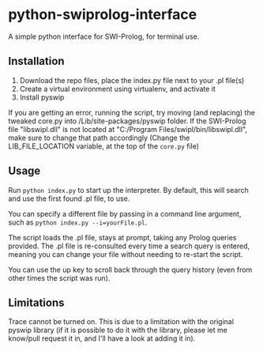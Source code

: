 # python-swiprolog-interface

A simple python interface for SWI-Prolog, for terminal use.


## Installation

1. Download the repo files, place the index.py file next to your .pl file(s)
2. Create a virtual environment using virtualenv, and activate it
3. Install pyswip

If you are getting an error, running the script, try moving (and replacing) the tweaked core.py into <your virtual environment>/Lib/site-packages/pyswip folder. If the SWI-Prolog file "libswipl.dll" is not located at "C:/Program Files/swipl/bin/libswipl.dll", make sure to change that path accordingly (Change the LIB_FILE_LOCATION variable, at the top of the `core.py` file)

## Usage

Run `python index.py` to start up the interpreter. By default, this will search and use the first found .pl file, to use.

You can specify a different file by passing in a command line argument, such as `python index.py --i=yourFile.pl`.

The script loads the .pl file, stays at prompt, taking any Prolog queries provided. The .pl file is re-consulted every time a search query is entered, meaning you can change your file without needing to re-start the script.

You can use the up key to scroll back through the query history (even from other times the script was run).


## Limitations

Trace cannot be turned on. This is due to a limitation with the original pyswip library (if it is possible to do it with the library, please let me know/pull request it in, and I'll have a look at adding it in).
